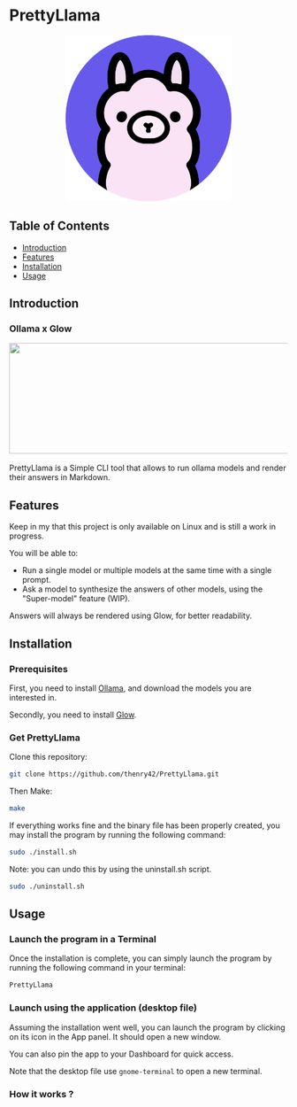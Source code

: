 # PrettyLlama

<p align="center">
  <img src="https://github.com/thenry42/PrettyLlama/blob/main/utils/PrettyLlama.png" alt="Project Logo" width="300" height="300">
</p>

## Table of Contents

- [Introduction](#introduction)
- [Features](#features)
- [Installation](#installation)
- [Usage](#usage)

## Introduction

### Ollama x Glow

<p align="center">
  <img src="https://camo.githubusercontent.com/e20892cc1a5b1775de4ba67dd0baad0fc62191da6b71efff35b71f89800c1da2/68747470733a2f2f73747566662e636861726d2e73682f676c6f772f676c6f772d62616e6e65722d6769746875622e676966" width="750" height="200">
</p>

PrettyLlama is a Simple CLI tool that allows to run ollama models and render their answers in Markdown.

## Features
Keep in my that this project is only available on Linux and is still a work in progress.

You will be able to: 
- Run a single model or multiple models at the same time with a single prompt.
- Ask a model to synthesize the answers of other models, using the "Super-model" feature (WIP).

Answers will always be rendered using Glow, for better readability.

## Installation

### Prerequisites
First, you need to install [Ollama](https://github.com/ollama/ollama), and download the models you are interested in.

Secondly, you need to install [Glow](https://github.com/charmbracelet/glow).

### Get PrettyLlama
Clone this repository:
```bash
git clone https://github.com/thenry42/PrettyLlama.git
```

Then Make:
```bash
make
```

If everything works fine and the binary file has been properly created, you may install the program by running the following command:
```bash
sudo ./install.sh
```

Note: you can undo this by using the uninstall.sh script.
```bash
sudo ./uninstall.sh
```

## Usage

### Launch the program in a Terminal

Once the installation is complete, you can simply launch the program by running the following command in your terminal:
```bash
PrettyLlama
```

### Launch using the application (desktop file)

Assuming the installation went well, you can launch the program by clicking on its icon in the App panel. It should open a new window.

You can also pin the app to your Dashboard for quick access.

Note that the desktop file use ```gnome-terminal``` to open a new terminal.

### How it works ?

